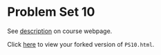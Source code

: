# Problem Set 10

See [description](https://rudeboybert.github.io/STAT495/#problem_set_10) on course webpage.

Click [here](http://htmlpreview.github.io/?https://github.com/tnarraido/PS10/blob/master/PS10.html) to view your forked version of `PS10.html`.
